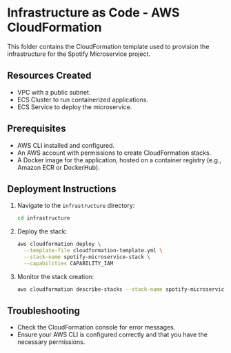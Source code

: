 # Infrastructure as Code - AWS CloudFormation

This folder contains the CloudFormation template used to provision the infrastructure for the Spotify Microservice project.

## Resources Created
- VPC with a public subnet.
- ECS Cluster to run containerized applications.
- ECS Service to deploy the microservice.

## Prerequisites
- AWS CLI installed and configured.
- An AWS account with permissions to create CloudFormation stacks.
- A Docker image for the application, hosted on a container registry (e.g., Amazon ECR or DockerHub).

## Deployment Instructions
1. Navigate to the `infrastructure` directory:
   ```bash
   cd infrastructure
   ```

2. Deploy the stack:
   ```bash
   aws cloudformation deploy \
     --template-file cloudformation-template.yml \
     --stack-name spotify-microservice-stack \
     --capabilities CAPABILITY_IAM
   ```

3. Monitor the stack creation:
   ```bash
   aws cloudformation describe-stacks --stack-name spotify-microservice-stack
   ```

## Troubleshooting
- Check the CloudFormation console for error messages.
- Ensure your AWS CLI is configured correctly and that you have the necessary permissions.
